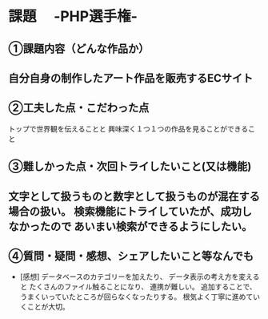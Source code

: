 # 課題　 -PHP選手権-

## ①課題内容（どんな作品か）
自分自身の制作したアート作品を販売するECサイト
- 

## ②工夫した点・こだわった点
トップで世界観を伝えることと
興味深く１つ１つの作品を見ることができること

## ③難しかった点・次回トライしたいこと(又は機能)
文字として扱うものと数字として扱うものが混在する場合の扱い。
検索機能にトライしていたが、成功しなかったので
あいまい検索ができるようにしたい。 
- 

## ④質問・疑問・感想、シェアしたいこと等なんでも

- [感想]
データベースのカテゴリーを加えたり、
データ表示の考え方を変えると
たくさんのファイル触ることになり、
連携が難しい。
追加することで、うまくいっていたところが回らなくなったりする。
根気よく丁寧に進めていくことが大切。

